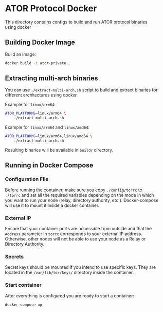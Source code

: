 # ATOR Protocol Docker

This directory contains configs to build and run ATOR protocol binaries using docker

## Building Docker Image

Build an image:
```sh
docker build -t ator-private .
```

## Extracting multi-arch binaries

You can use `./extract-multi-arch.sh` script to build and extract binaries for different architectures using docker.

Example for `linux/arm64`:
```sh
ATOR_PLATFORMS=linux/arm64 \
    ./extract-multi-arch.sh
```

Example for `linux/arm64` and `linux/amd64`:
```sh
ATOR_PLATFORMS=linux/arm64,linux/amd64 \
    ./extract-multi-arch.sh
```

Resulting binaries will be available in `build/` directory.

## Running in Docker Compose

### Configuration File

Before running the container, make sure you copy `./config/torrc` to `./torrc` and set all the required variables depending on the mode in which you want to run your node (relay, directory authority, etc.). Docker-compose will use it to mount it inside a docker container.

### External IP

Ensure that your container ports are accessible from outside and that the `Address` parameter in `torrc` corresponds to your external IP address. Otherwise, other nodes will not be able to use your node as a Relay or Directory Authority.

### Secrets

Secret keys should be mounted if you intend to use specific keys. They are located in the `/var/lib/tor/keys/` directory inside the container.

### Start container

After everything is configured you are ready to start a container:

```sh
docker-compose up
```
